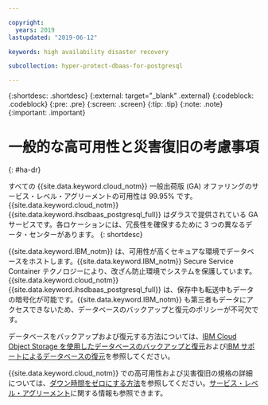 ```yaml
---

copyright:
  years: 2019
lastupdated: "2019-06-12"

keywords: high availability disaster recovery

subcollection: hyper-protect-dbaas-for-postgresql

---
```


{:shortdesc: .shortdesc}
{:external: target="_blank" .external}
{:codeblock: .codeblock}
{:pre: .pre}
{:screen: .screen}
{:tip: .tip}
{:note: .note}
{:important: .important}

# 一般的な高可用性と災害復旧の考慮事項
{: #ha-dr}

すべての {{site.data.keyword.cloud_notm}} 一般出荷版 (GA) オファリングのサービス・レベル・アグリーメントの可用性は 99.95% です。{{site.data.keyword.cloud_notm}} {{site.data.keyword.ihsdbaas_postgresql_full}} はダラスで提供されている GA サービスです。各ロケーションには、冗長性を確保するために 3 つの異なるデータ・センターがあります。
{: shortdesc}

{{site.data.keyword.IBM_notm}} は、可用性が高くセキュアな環境でデータベースをホストします。{{site.data.keyword.IBM_notm}} Secure Service Container テクノロジーにより、改ざん防止環境でシステムを保護しています。{{site.data.keyword.cloud_notm}} {{site.data.keyword.ihsdbaas_postgresql_full}} は、保存中も転送中もデータの暗号化が可能です。{{site.data.keyword.IBM_notm}} も第三者もデータにアクセスできないため、データベースのバックアップと復元のポリシーが不可欠です。

データベースをバックアップおよび復元する方法については、[IBM Cloud Object Storage を使用したデータベースのバックアップと復元](/docs/services/hyper-protect-dbaas-for-postgresql?topic=hyper-protect-dbaas-for-postgresql-backup_postgresql_databases)および[IBM サポートによるデータベースの復元](/docs/services/hyper-protect-dbaas-for-postgresql?topic=hyper-protect-dbaas-for-postgresql-restore_postgresql_databases)を参照してください。

{{site.data.keyword.cloud_notm}} での高可用性および災害復旧の規格の詳細については、[ダウン時間をゼロにする方法](/docs/overview?topic=overview-zero-downtime#zero-downtime)を参照してください。[サービス・レベル・アグリーメント](/docs/overview?topic=overview-zero-downtime#SLAs)に関する情報も参照できます。
